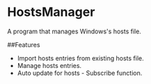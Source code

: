 # HostsManager
A program that manages Windows's hosts file.

##Features
- Import hosts entries from existing hosts file.
- Manage hosts entries.
- Auto update for hosts - Subscribe function.
